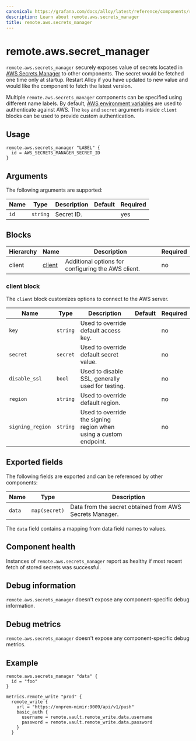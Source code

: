 ```yaml
---
canonical: https://grafana.com/docs/alloy/latest/reference/components/remote.aws.secrets_manager/
description: Learn about remote.aws.secrets_manager
title: remote.aws.secrets_manager
---
```


# remote.aws.secret_manager

`remote.aws.secrets_manager` securely exposes value of secrets located in [AWS Secrets Manager](https://aws.amazon.com/secrets-manager/) to other components.
The secret would be fetched one time only at startup. Restart Alloy if you have updated to new value and would like 
the component to fetch the latest version.

Multiple `remote.aws.secrets_manager` components can be specified using different name
labels. By default, [AWS environment variables](https://docs.aws.amazon.com/cli/latest/userguide/cli-configure-envvars.html) are used to authenticate against AWS. The `key` and `secret` arguments inside `client` blocks can be used to provide custom authentication.

## Usage

```alloy
remote.aws.secrets_manager "LABEL" {
  id = AWS_SECRETS_MANAGER_SECRET_ID
}
```

## Arguments

The following arguments are supported:

Name             | Type       | Description                                                              | Default | Required
-----------------|------------|--------------------------------------------------------------------------|---------|---------
`id`             | `string`   | Secret ID.                                                               |         | yes

## Blocks

Hierarchy | Name       | Description                                        | Required
----------|------------|----------------------------------------------------|---------
client    | [client][] | Additional options for configuring the AWS client. | no

[client]: #client-block

### client block

The `client` block customizes options to connect to the AWS server.

Name             | Type     | Description                                                                             | Default | Required
-----------------|----------|-----------------------------------------------------------------------------------------|---------|---------
`key`            | `string` | Used to override default access key.                                                    |         | no
`secret`         | `secret` | Used to override default secret value.                                                  |         | no
`disable_ssl`    | `bool`   | Used to disable SSL, generally used for testing.                                        |         | no
`region`         | `string` | Used to override default region.                                                        |         | no
`signing_region` | `string` | Used to override the signing region when using a custom endpoint.                       |         | no


## Exported fields

The following fields are exported and can be referenced by other components:

Name      | Type                 | Description                
----------|----------------------|---------------------------------------------------------
`data`    | `map(secret)`        |  Data from the secret obtained from AWS Secrets Manager.

The `data` field contains a mapping from data field names to values.

## Component health

Instances of `remote.aws.secrets_manager` report as healthy if most recent fetch of stored secrets was successful.

## Debug information

`remote.aws.secrets_manager` doesn't expose any component-specific debug information.

## Debug metrics

`remote.aws.secrets_manager` doesn't expose any component-specific debug metrics.

## Example

```alloy
remote.aws.secrets_manager "data" {
  id = "foo"
}

metrics.remote_write "prod" {
  remote_write {
    url = "https://onprem-mimir:9009/api/v1/push"
    basic_auth {
      username = remote.vault.remote_write.data.username
      password = remote.vault.remote_write.data.password
    }
  }
```
